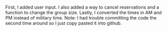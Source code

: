 First, I added user input. I also added a way to cancel reservations and a function to change the group size. Lastly, I converted the times in AM and PM instead of military time. 
Note: I had trouble committing the code the second time around so I just copy pasted it into github.

